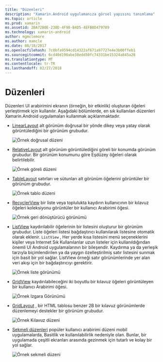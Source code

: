 ```yaml
---
title: "Düzenleri"
description: "Xamarin.Android uygulamanıza görsel yapısını tanımlama"
ms.topic: article
ms.prod: xamarin
ms.assetid: 2BA72B0E-230D-4F98-B4D5-4EFB0D479789
ms.technology: xamarin-android
author: mgmclemore
ms.author: mamcle
ms.date: 08/18/2017
ms.openlocfilehash: 7c8bfa9594cd14322af671a97727e4e3b00ffeb1
ms.sourcegitcommit: 6cd40d190abe38edd50fc74331be15324a845a28
ms.translationtype: MT
ms.contentlocale: tr-TR
ms.lasthandoff: 02/27/2018
---
```

# <a name="layouts"></a>Düzenleri

Düzenleri UI arabirimini ekranın (örneğin, bir etkinlik) oluşturan öğeleri yerleştirmek için kullanılır. Aşağıdaki bölümlerde, en sık kullanılan düzenleri Xamarin.Android uygulamaları kullanmak açıklanmaktadır.

-   [LinearLayout](~/android/user-interface/layouts/linear-layout.md) alt görünüm doğrusal bir yönde dikey veya yatay olarak görüntülediğini bir görünüm grubudur.

    ![Örnek doğrusal düzeni](images/linear-layout.png)

-   [RelativeLayout](~/android/user-interface/layouts/relative-layout.md) alt görünüm görüntülediğini göreli bir konumda görünüm grubudur. Bir görünüm konumunu göre Eşdüzey öğeleri olarak belirtilebilir.

    ![Örnek göreli düzeni](images/relative-layout.png)

-   [TableLayout](~/android/user-interface/layouts/table-layout.md) satırları ve sütunları alt görünüm öğelerini görüntüler bir görünüm grubudur.

    ![Örnek tablo düzeni](images/table-layout.png)

-   [RecyclerView](~/android/user-interface/layouts/recycler-view/index.md) bir liste veya toplulukta kaydırın kullanıcının bir kılavuz öğeleri koleksiyonu görüntüler bir kullanıcı Arabirimi öğesi.

    ![Örnek geri dönüştürücü görünümü](images/recycler-view.png)

-   [ListView](~/android/user-interface/layouts/list-view/index.md) kaydırılabilir öğelerinin bir listesini oluşturur bir görünüm grubudur. Liste öğeleri listesi bağdaştırıcı kullanılarak listesine otomatik olarak eklenir. `ListView` , Her yerde kısa listesini menü seçeneklerini kişiler veya Internet Sık Kullanılanlar uzun listeler için kullanıldığından önemli UI Android uygulamalarının bir bileşendir. Kaydırma ya da yerleşik tarzıyla biçimlendirilen ya da yaygın özelleştirilmiş satır listesini sunmak için basit bir yol sağlar. ListView örneği satır görünümlerinde yer alan veri akışı için bir bağdaştırıcıyı gerektirir.

    ![Örnek liste görünümü](images/list-view.png)

-   [GridView](~/android/user-interface/layouts/grid-view.md) kaydırılabileceğini iki boyutlu bir kılavuz öğeleri görüntüleyen bir kullanıcı Arabirimi öğesi.

    ![Örnek Izgara Görünümü](images/grid-view.png)

-   [GridLayout](~/android/user-interface/layouts/grid-layout.md) , bir HTML tablosu benzer 2B bir kılavuz görünümlerde düzenlemeyi destekler bir görünüm grubudur.

    ![Örnek Kılavuz düzeni](images/grid-layout.png)

-   [Sekmeli düzenleri](~/android/user-interface/layouts/tab-layout/index.md) popüler kullanıcı arabirimi düzeni mobil uygulamalarda, Basitlik ve kullanılabilirlik nedeniyle olan. Bunlar, bir uygulamada çeşitli ekranları arasında gezinmek için tutarlı ve kolay bir yol sağlar.

    ![Örnek sekmeli düzeni](images/tabbed-layout.png)
 

